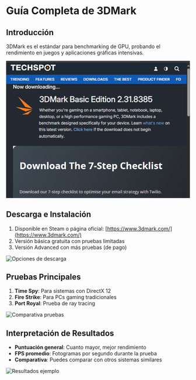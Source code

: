 # Guía Completa de 3DMark

## Introducción
3DMark es el estándar para benchmarking de GPU, probando el rendimiento en juegos y aplicaciones gráficas intensivas.

![Interfaz 3DMark](3dmark.png)

## Descarga e Instalación

1. Disponible en Steam o página oficial: [https://www.3dmark.com/](https://www.3dmark.com/)
2. Versión básica gratuita con pruebas limitadas
3. Versión Advanced con más pruebas (de pago)

![Opciones de descarga](https://www.3dmark.com/images/3dmark-download-options.jpg)

## Pruebas Principales

1. **Time Spy**: Para sistemas con DirectX 12
2. **Fire Strike**: Para PCs gaming tradicionales
3. **Port Royal**: Prueba de ray tracing

![Comparativa pruebas](https://www.3dmark.com/images/3dmark-tests-comparison.jpg)

## Interpretación de Resultados

- **Puntuación general**: Cuanto mayor, mejor rendimiento
- **FPS promedio**: Fotogramas por segundo durante la prueba
- **Comparativa**: Puedes comparar con otros sistemas similares

![Resultados ejemplo](https://www.3dmark.com/images/3dmark-result-details.jpg)